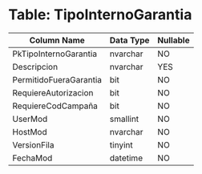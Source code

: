 # Table: TipoInternoGarantia

| Column Name | Data Type | Nullable |
|-------------|-----------|----------|
| PkTipoInternoGarantia | nvarchar | NO |
| Descripcion | nvarchar | YES |
| PermitidoFueraGarantia | bit | NO |
| RequiereAutorizacion | bit | NO |
| RequiereCodCampaña | bit | NO |
| UserMod | smallint | NO |
| HostMod | nvarchar | NO |
| VersionFila | tinyint | NO |
| FechaMod | datetime | NO |
